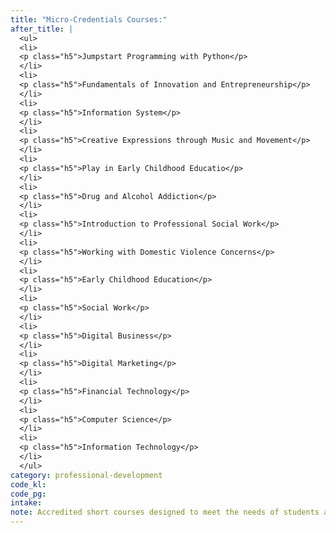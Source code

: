 ```yaml
---
title: "Micro-Credentials Courses:"
after_title: |
  <ul>
  <li>
  <p class="h5">Jumpstart Programming with Python</p>
  </li>
  <li>
  <p class="h5">Fundamentals of Innovation and Entrepreneurship</p>
  </li>
  <li>
  <p class="h5">Information System</p>
  </li>
  <li>
  <p class="h5">Creative Expressions through Music and Movement</p>
  </li>
  <li>
  <p class="h5">Play in Early Childhood Educatio</p>
  </li>
  <li>
  <p class="h5">Drug and Alcohol Addiction</p>
  </li>
  <li>
  <p class="h5">Introduction to Professional Social Work</p>
  </li>
  <li>
  <p class="h5">Working with Domestic Violence Concerns</p>
  </li>
  <li>
  <p class="h5">Early Childhood Education</p>
  </li>
  <li>
  <p class="h5">Social Work</p>
  </li>
  <li>
  <p class="h5">Digital Business</p>
  </li>
  <li>
  <p class="h5">Digital Marketing</p>
  </li>
  <li>
  <p class="h5">Financial Technology</p>
  </li>
  <li>
  <p class="h5">Computer Science</p>
  </li>
  <li>
  <p class="h5">Information Technology</p>
  </li>
  </ul>
category: professional-development
code_kl:
code_pg:
intake:
note: Accredited short courses designed to meet the needs of students and working professionals. These micro-credentials are certifications which allow individuals to be certified in specific fields benefitting one's personal development credentials.
---
```







